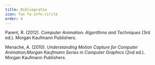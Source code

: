 ```yaml
---
title: Bibliografia
icon: fas fa-info-circle
order: 4
---
```


Parent, R. (2012). _Computer Animation: Algorithms and Techniques_ (3rd ed.). Morgan Kaufmann Publishers.

Menache, A. (2010). _Understanding Motion Capture for Computer Animation;Morgan Kaufmann Series in Computer Graphics_ (2nd ed.). Morgan Kaufmann Publishers.